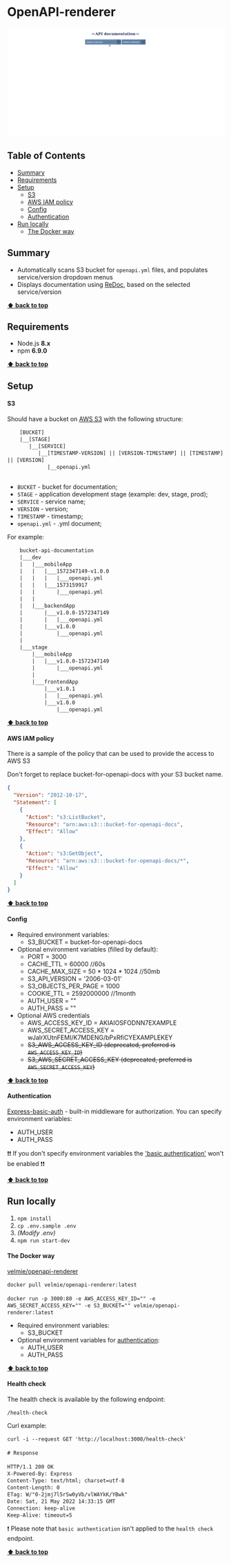 # OpenAPI-renderer

![](public/api-renderer.gif)

## Table of Contents

* [Summary](#summary)
* [Requirements](#requirements)
* [Setup](#setup)
    * [S3](#s3)
    * [AWS IAM policy](#aws-iam-policy)
    * [Config](#config)
    * [Authentication](#authentication)
* [Run locally](#run-locally)
    * [The Docker way](#the-docker-way)

## Summary
* Automatically scans S3 bucket for `openapi.yml` files, and populates service/version dropdown menus
* Displays documentation using [ReDoc](https://github.com/Redocly/redoc), based on the selected service/version

**[⬆ back to top](#openapi-renderer)**

## Requirements

* Node.js **8.x**
* npm **6.9.0**

**[⬆ back to top](#openapi-renderer)**

## Setup
#### S3
Should have a bucket on [AWS S3](https://aws.amazon.com/ru/) with the following structure:
```
    [BUCKET]
    |__[STAGE]
       |__[SERVICE]
          |__[TIMESTAMP-VERSION] || [VERSION-TIMESTAMP] || [TIMESTAMP] || [VERSION] 
             |__openapi.yml
   
```
* `BUCKET` - bucket for documentation;
* `STAGE` - application development stage (example: dev, stage, prod);
* `SERVICE` - service name;
* `VERSION` - version;
* `TIMESTAMP` - timestamp;
* `openapi.yml` - .yml document;

For example:
```
    bucket-api-documentation
    |___dev
    |   |___mobileApp
    |   |   |___1572347149-v1.0.0 
    |   |   |   |___openapi.yml    
    |   |   |___1573159917
    |   |       |___openapi.yml
    |   |
    |   |___backendApp 
    |       |___v1.0.0-1572347149
    |       |   |___openapi.yml   
    |       |___v1.0.0 
    |           |___openapi.yml 
    |
    |___stage
        |___mobileApp   
        |   |___v1.0.0-1572347149
        |       |___openapi.yml
        |
        |___frontendApp 
            |___v1.0.1
            |   |___openapi.yml   
            |___v1.0.0 
                |___openapi.yml   
```

**[⬆ back to top](#openapi-renderer)**

#### AWS IAM policy

There is a sample of the policy that can be used to provide the access to AWS S3

Don't forget to replace bucket-for-openapi-docs with your S3 bucket name.

```JSON
{
  "Version": "2012-10-17",
  "Statement": [
    {
      "Action": "s3:ListBucket",
      "Resource": "arn:aws:s3:::bucket-for-openapi-docs",
      "Effect": "Allow"
    },
    {
      "Action": "s3:GetObject",
      "Resource": "arn:aws:s3:::bucket-for-openapi-docs/*",
      "Effect": "Allow"
    }
  ]
}
````

**[⬆ back to top](#openapi-renderer)**

#### Config
- Required environment variables:
    * S3_BUCKET           = bucket-for-openapi-docs
- Optional environment variables (filled by default):
    * PORT                = 3000
    * CACHE_TTL           = 60000 //60s
    * CACHE_MAX_SIZE      = 50 * 1024 * 1024 //50mb
    * S3_API_VERSION      = '2006-03-01'
    * S3_OBJECTS_PER_PAGE = 1000
    * COOKIE_TTL          = 2592000000 //1month
    * AUTH_USER           = ""
    * AUTH_PASS           = ""
- Optional AWS credentials
  * AWS_ACCESS_KEY_ID     = AKIAIOSFODNN7EXAMPLE
  * AWS_SECRET_ACCESS_KEY = wJalrXUtnFEMI/K7MDENG/bPxRfiCYEXAMPLEKEY
  * ~~S3_AWS_ACCESS_KEY_ID (deprecated, preferred is ``AWS_ACCESS_KEY_ID``)~~
  * ~~S3_AWS_SECRET_ACCESS_KEY  (deprecated, preferred is ``AWS_SECRET_ACCESS_KEY``)~~

**[⬆ back to top](#openapi-renderer)**

#### Authentication
[Express-basic-auth](https://www.npmjs.com/package/express-basic-auth) - built-in middleware for authorization.
You can specify environment variables:
 - AUTH_USER
 - AUTH_PASS

:exclamation::exclamation: If you don't specify environment variables the ['basic authentication'](https://en.wikipedia.org/wiki/Basic_access_authentication) won't be enabled :exclamation::exclamation:
 
**[⬆ back to top](#openapi-renderer)**

## Run locally
1. `npm install`
2. `cp .env.sample .env`
3. _(Modify .env)_
4. `npm run start-dev`


#### The Docker way
[velmie/openapi-renderer](https://hub.docker.com/r/velmie/openapi-renderer)
```
docker pull velmie/openapi-renderer:latest

docker run -p 3000:80 -e AWS_ACCESS_KEY_ID="" -e AWS_SECRET_ACCESS_KEY="" -e S3_BUCKET="" velmie/openapi-renderer:latest
```
- Required environment variables:
    * S3_BUCKET
- Optional environment variables for [authentication](#authentication):
    * AUTH_USER
    * AUTH_PASS

**[⬆ back to top](#openapi-renderer)**

#### Health check

The health check is available by the following endpoint:
```
/health-check
```
Curl example:
```shell
curl -i --request GET 'http://localhost:3000/health-check'

# Response

HTTP/1.1 200 OK
X-Powered-By: Express
Content-Type: text/html; charset=utf-8
Content-Length: 0
ETag: W/"0-2jmj7l5rSw0yVb/vlWAYkK/YBwk"
Date: Sat, 21 May 2022 14:33:15 GMT
Connection: keep-alive
Keep-Alive: timeout=5
```

:exclamation: Please note that ``basic authentication`` isn't applied to the ``health check`` endpoint.


**[⬆ back to top](#openapi-renderer)**

